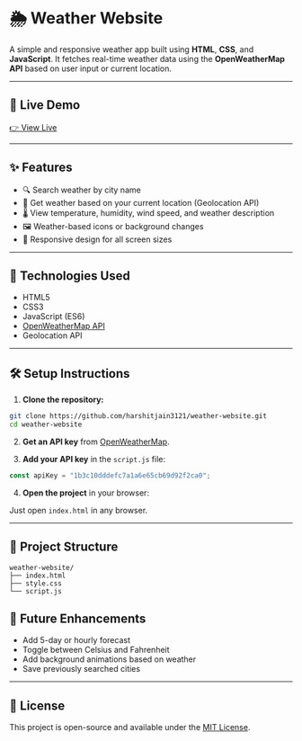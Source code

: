 # 🌦️ Weather Website

A simple and responsive weather app built using **HTML**, **CSS**, and **JavaScript**. It fetches real-time weather data using the **OpenWeatherMap API** based on user input or current location.

---

## 🔗 Live Demo

[👉 View Live](https://weather-website-inky-two.vercel.app/)

---

## ✨ Features

- 🔍 Search weather by city name  
- 📍 Get weather based on your current location (Geolocation API)  
- 🌡️ View temperature, humidity, wind speed, and weather description  
- 🖼️ Weather-based icons or background changes  
- 📱 Responsive design for all screen sizes  

---

## 🔧 Technologies Used

- HTML5  
- CSS3  
- JavaScript (ES6)  
- [OpenWeatherMap API](https://openweathermap.org/api)  
- Geolocation API  

---

## 🛠️ Setup Instructions

1. **Clone the repository:**

```bash
git clone https://github.com/harshitjain3121/weather-website.git
cd weather-website
```

2. **Get an API key** from [OpenWeatherMap](https://openweathermap.org/api).

3. **Add your API key** in the `script.js` file:

```javascript
const apiKey = "1b3c10dddefc7a1a6e65cb69d92f2ca0";
```

4. **Open the project** in your browser:

Just open `index.html` in any browser.

---

## 📂 Project Structure

```
weather-website/
├── index.html
├── style.css
└── script.js
```

## 📌 Future Enhancements

- Add 5-day or hourly forecast  
- Toggle between Celsius and Fahrenheit  
- Add background animations based on weather  
- Save previously searched cities  

---

## 📄 License

This project is open-source and available under the [MIT License](LICENSE).
